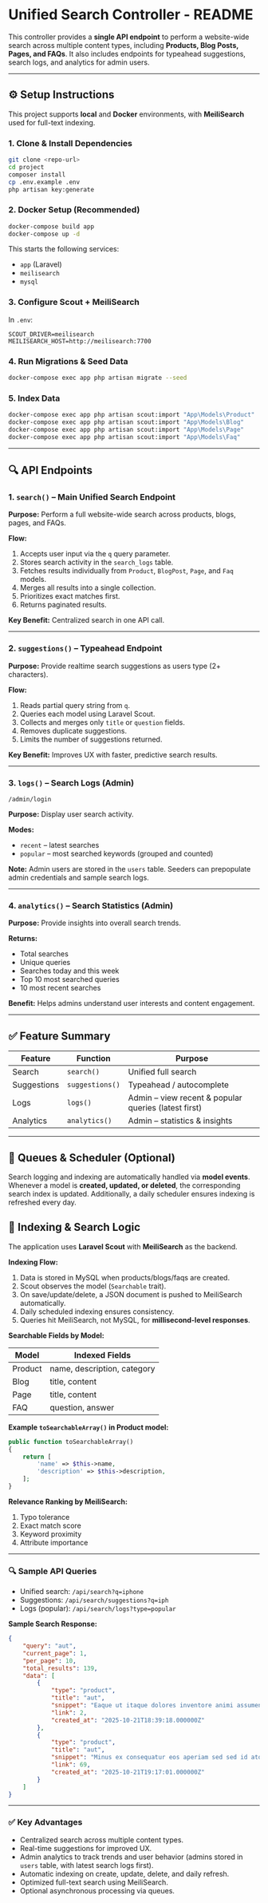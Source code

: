 # Unified Search Controller - README

This controller provides a **single API endpoint** to perform a website-wide search across multiple content types, including **Products, Blog Posts, Pages, and FAQs**. It also includes endpoints for typeahead suggestions, search logs, and analytics for admin users.

---

## ⚙️ Setup Instructions

This project supports **local** and **Docker** environments, with **MeiliSearch** used for full-text indexing.

### 1. Clone & Install Dependencies

```bash
git clone <repo-url>
cd project
composer install
cp .env.example .env
php artisan key:generate
```

### 2. Docker Setup (Recommended)

```bash
docker-compose build app
docker-compose up -d
```

This starts the following services:

* `app` (Laravel)
* `meilisearch`
* `mysql`

### 3. Configure Scout + MeiliSearch

In `.env`:

```env
SCOUT_DRIVER=meilisearch
MEILISEARCH_HOST=http://meilisearch:7700
```

### 4. Run Migrations & Seed Data

```bash
docker-compose exec app php artisan migrate --seed
```

### 5. Index Data

```bash
docker-compose exec app php artisan scout:import "App\Models\Product"
docker-compose exec app php artisan scout:import "App\Models\Blog"
docker-compose exec app php artisan scout:import "App\Models\Page"
docker-compose exec app php artisan scout:import "App\Models\Faq"
```

---

## 🔍 API Endpoints

### 1. `search()` – Main Unified Search Endpoint

**Purpose:** Perform a full website-wide search across products, blogs, pages, and FAQs.

**Flow:**

1. Accepts user input via the `q` query parameter.
2. Stores search activity in the `search_logs` table.
3. Fetches results individually from `Product`, `BlogPost`, `Page`, and `Faq` models.
4. Merges all results into a single collection.
5. Prioritizes exact matches first.
6. Returns paginated results.

**Key Benefit:** Centralized search in one API call.

---

### 2. `suggestions()` – Typeahead Endpoint

**Purpose:** Provide realtime search suggestions as users type (2+ characters).

**Flow:**

1. Reads partial query string from `q`.
2. Queries each model using Laravel Scout.
3. Collects and merges only `title` or `question` fields.
4. Removes duplicate suggestions.
5. Limits the number of suggestions returned.

**Key Benefit:** Improves UX with faster, predictive search results.

---

### 3. `logs()` – Search Logs (Admin)
 `/admin/login`

**Purpose:** Display user search activity.

**Modes:**

* `recent` – latest searches
* `popular` – most searched keywords (grouped and counted)

**Note:** Admin users are stored in the `users` table. Seeders can prepopulate admin credentials and sample search logs.

---

### 4. `analytics()` – Search Statistics (Admin)

**Purpose:** Provide insights into overall search trends.

**Returns:**

* Total searches
* Unique queries
* Searches today and this week
* Top 10 most searched queries
* 10 most recent searches

**Benefit:** Helps admins understand user interests and content engagement.

---

## ✅ Feature Summary

| Feature     | Function        | Purpose                                              |
| ----------- | --------------- | ---------------------------------------------------- |
| Search      | `search()`      | Unified full search                                  |
| Suggestions | `suggestions()` | Typeahead / autocomplete                             |
| Logs        | `logs()`        | Admin – view recent & popular queries (latest first) |
| Analytics   | `analytics()`   | Admin – statistics & insights                        |

---

## 🧵 Queues & Scheduler (Optional)

Search logging and indexing are automatically handled via **model events**. Whenever a model is **created, updated, or deleted**, the corresponding search index is updated. Additionally, a daily scheduler ensures indexing is refreshed every day.



## 🔎 Indexing & Search Logic

The application uses **Laravel Scout** with **MeiliSearch** as the backend.

**Indexing Flow:**

1. Data is stored in MySQL when products/blogs/faqs are created.
2. Scout observes the model (`Searchable` trait).
3. On save/update/delete, a JSON document is pushed to MeiliSearch automatically.
4. Daily scheduled indexing ensures consistency.
5. Queries hit MeiliSearch, not MySQL, for **millisecond-level responses**.

**Searchable Fields by Model:**

| Model   | Indexed Fields              |
| ------- | --------------------------- |
| Product | name, description, category |
| Blog    | title, content              |
| Page    | title, content              |
| FAQ     | question, answer            |

**Example `toSearchableArray()` in Product model:**

```php
public function toSearchableArray()
{
    return [
        'name' => $this->name,
        'description' => $this->description,
    ];
}
```

**Relevance Ranking by MeiliSearch:**

1. Typo tolerance
2. Exact match score
3. Keyword proximity
4. Attribute importance

---

### 🔍 Sample API Queries

* Unified search: `/api/search?q=iphone`
* Suggestions: `/api/search/suggestions?q=iph`
* Logs (popular): `/api/search/logs?type=popular`

**Sample Search Response:**

```json
{
    "query": "aut",
    "current_page": 1,
    "per_page": 10,
    "total_results": 139,
    "data": [
        {
            "type": "product",
            "title": "aut",
            "snippet": "Eaque ut itaque dolores inventore animi assumenda non.",
            "link": 2,
            "created_at": "2025-10-21T18:39:18.000000Z"
        },
        {
            "type": "product",
            "title": "aut",
            "snippet": "Minus ex consequatur eos aperiam sed sed id atque voluptatem est veritatis.",
            "link": 69,
            "created_at": "2025-10-21T19:17:01.000000Z"
        }
    ]
}
```

---

### ✅ Key Advantages

* Centralized search across multiple content types.
* Real-time suggestions for improved UX.
* Admin analytics to track trends and user behavior (admins stored in `users` table, with latest search logs first).
* Automatic indexing on create, update, delete, and daily refresh.
* Optimized full-text search using MeiliSearch.
* Optional asynchronous processing via queues.
